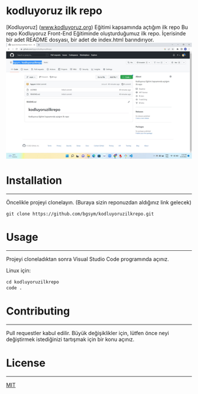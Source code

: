 # kodluyoruz ilk repo
[Kodluyoruz] (www.kodluyoruz.org) Eğitimi kapsamında açtığım ilk repo
Bu repo Kodluyoruz Front-End Eğitiminde oluşturduğumuz ilk repo. İçerisinde bir adet README dosyası, bir adet de index.html barındırıyor.
![ekran Goruntusu1](ss1.jpg)
 
# Installation
---
Öncelikle projeyi clonelayın. (Buraya sizin reponuzdan aldığınız link gelecek)
```
git clone https://github.com/bgsym/kodluyoruzilkrepo.git
```

# Usage
---

Projeyi cloneladıktan sonra Visual Studio Code programında açınız.

Linux için:
```
cd kodluyoruzilkrepo
code .
```
# Contributing
---

Pull requestler kabul edilir. Büyük değişiklikler için, lütfen önce neyi değiştirmek istediğinizi tartışmak için bir konu açınız.

# License
---


[MIT](https://choosealicense.com/licenses/mit/)

